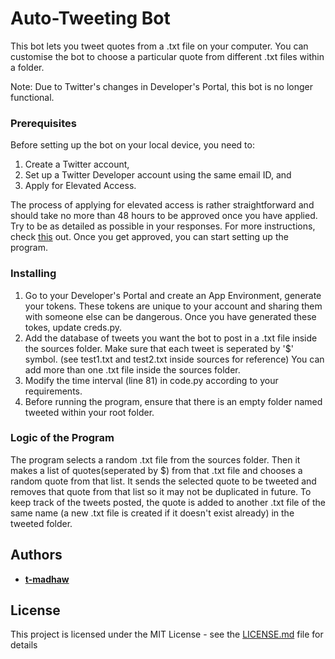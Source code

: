 # Auto-Tweeting Bot

This bot lets you tweet quotes from a .txt file on your computer. You can customise the bot to choose a particular quote from different .txt files within a folder.

Note: Due to Twitter's changes in Developer's Portal, this bot is no longer functional.


### Prerequisites

Before setting up the bot on your local device, you need to:
1. Create a Twitter account,
2. Set up a Twitter Developer account using the same email ID, and
3. Apply for Elevated Access. 

The process of applying for elevated access is rather straightforward and should take no more than 48 hours to be approved once you have applied. Try to be as detailed as possible in your responses. For more instructions, check [this](https://www.jcchouinard.com/apply-for-a-twitter-developer-account/) out.
Once you get approved, you can start setting up the program.

### Installing

1. Go to your Developer's Portal and create an App Environment, generate your tokens. These tokens are unique to your account and sharing them with someone else can be dangerous. 
Once you have generated these tokes, update creds.py.
2. Add the database of tweets you want the bot to post in a .txt file inside the sources folder. Make sure that each tweet is seperated by '$' symbol. (see test1.txt and test2.txt inside sources for reference)
You can add more than one .txt file inside the sources folder.
3. Modify the time interval (line 81) in code.py according to your requirements.
4. Before running the program, ensure that there is an empty folder named tweeted within your root folder.

### Logic of the Program

The program selects a random .txt file from the sources folder. Then it makes a list of quotes(seperated by $) from that .txt file and chooses a random quote from that list. 
It sends the selected quote to be tweeted and removes that quote from that list so it may not be duplicated in future. To keep track of the tweets posted, the quote is added to another .txt file of the same name (a new .txt file is created if it doesn't exist already) in the tweeted folder.


## Authors

* **[t-madhaw](https://github.com/t-madhaw)**  

## License

This project is licensed under the MIT License - see the [LICENSE.md](LICENSE.md) file for details



